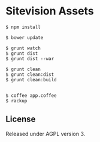 # Sitevision Assets

    $ npm install

    $ bower update

    $ grunt watch
    $ grunt dist
    $ grunt dist --war

    $ grunt clean
    $ grunt clean:dist
    $ grunt clean:build


    $ coffee app.coffee
    $ rackup

## License
Released under AGPL version 3.
